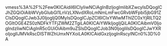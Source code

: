 vmess%3A%2F%2Few0KICAidiI6ICIyIiwNCiAgInBzIjogImlibXZwcyIsDQogICJhZGQiOiAibWVybGlubGl1LnVzLXNvdXRoLmNmLmFwcGRvbWFpbi5jbG91ZCIsDQogICJwb3J0IjogIjQ0MyIsDQogICJpZCI6ICIxYWIwMThlZC0xYjRlLTQ2OGItOGE4ZS0zNDFkYTFjZWM2ZTgiLA0KICAiYWlkIjogIjQiLA0KICAibmV0IjogIndzIiwNCiAgInR5cGUiOiAibm9uZSIsDQogICJob3N0IjogIiIsDQogICJwYXRoIjogIlJMVkRscDlSTWZhUmxNYXoiLA0KICAidGxzIjogInRscyINCn0%3D%0A

